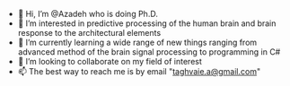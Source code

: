 - 👋 Hi, I’m @Azadeh who is doing Ph.D.
- 👀 I’m interested in predictive processing of the human brain and brain response to the architectural elements
- 🌱 I’m currently learning a wide range of new things ranging from advanced method of the brain signal processing to programming in C#
- 💞️ I’m looking to collaborate on my field of interest
- 📫 The best way to reach me is by email "taghvaie.a@gmail.com"

<!---
Azadeh-T/Azadeh-T is a ✨ special ✨ repository because its `README.md` (this file) appears on your GitHub profile.
You can click the Preview link to take a look at your changes.
--->
